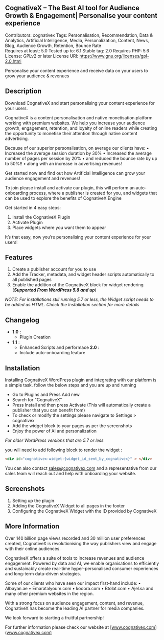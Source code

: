 ## CognativeX – The Best AI tool for Audience Growth & Engagement| Personalise your content experience 


Contributors: cognativex 
Tags: Personalisation, Recommendation, Data & Analytics, Artificial Intelligence, Media, Personalization, Content,  News, Blog, Audience Growth, Retention, Bounce Rate<br>
Requires at least: 5.0
Tested up to: 6.1
Stable tag: 2.0
Requires PHP: 5.6
License: GPLv2 or later
License URI: https://www.gnu.org/licenses/gpl-2.0.html

Personalise your content experience and receive data on your users to grow your audience & revenues


## Description 

Download CognativeX and start personalising your content experience for your users.

CognativeX is a content personalisation and native monetisation platform working with premium websites. We help you increase your audience growth, engagement, retention, and loyalty of online readers while creating the opportunity to monetise their attention through native content advertising.

Because of our superior personalisation, on average our clients have:
•	Increased the average session duration by 30%
•	Increased the average number of pages per session by 20%
•	and reduced the bounce rate by up to 50%!!
•	along with an increase in advertising revenues!

Get started now and find out how Artificial Intelligence can grow your audience engagement and revenues!

To join please install and activate our plugin, this will perform an auto-onboarding process, where a publisher is created for you, and widgets that can be used to explore the benefits of CognativeX Engine

Get started in 4 easy steps:
1.	Install the CognativeX Plugin
2.	Activate Plugin
3.	Place widgets where you want them to appear

It’s that easy, now you’re personalising your content experience for your users!

## Features 

1. Create a publisher account for you to use
2. Add the Tracker, metadata, and widget header scripts automatically to all published pages
3. Enable the addition of the CognativeX block for widget rendering (***Supported From WordPress 5.8 and up***)

<i>NOTE: For installations still running 5.7 or less, the Widget script needs to be added as HTML. Check the Installation section for more details</i>

## Changelog 

- **1.0** :
  * Plugin Creation
- **1.1** :
  * Enhanced Scripts and performace
  **2.0** :
  * Include auto-onboarding feature

## Installation 

Installing CognativeX WordPress plugin and integrating with our platform is a simple task. follow the below steps and you are up and running

- Go to Plugins and Press Add new
- Search for "CognativeX"
- Press Install and then press Activate (This will automatically create a publisher that you can benefit from)
- To check or modify the settings please navigate to Settings > cognativex
- Add the widget block to your pages as per the screenshots
- Enjoy the power of AI and personalization



*For older WordPress versions that are 5.7 or less*

you will need to add following block to render the widget :

~~~html
<div id="cognativex-widget-{widget_id_sent_by_cognativex}" > </div>
~~~

You can also contact [sales@cognativex.com](mailto:sales@cognativex.com) and a representative from our sales team will reach out and help with onboarding your website.
## Screenshots 

1. Setting up the plugin
2. Adding the CognativeX Widget to all pages in the footer 
3. Configuring the CognativeX Widget with the ID provided by CognativeX 


## More Information 

Over 140 billion page views recorded and 30 million user preferences created, CognativeX is revolutionising the way publishers view and engage with their online audiences.

CognativeX offers a suite of tools to increase revenues and audience engagement. Powered by data and AI, we enable organisations to efficiently and sustainably create real-time hyper-personalised consumer experiences and long-term data-driven strategies. 

Some of our clients who have seen our impact first-hand include:
•	Albayan.ae
•	Emaratalyoum.com
•	kooora.com
•	Btolat.com
•	Ajel.sa
and many other premium websites in the region.

With a strong focus on audience engagement, content, and revenue, CognativeX has become the leading AI partner for media companies.

We look forward to starting a fruitful partnership!


For further information please check our website at [www.cognativex.com](www.cognativex.com) 

